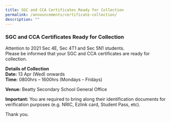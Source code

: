 ```yaml
---
title: SGC and CCA Certificates Ready for Collection
permalink: /announcements/certificate-collection/
description: ""
---
```

### **SGC and CCA Certificates Ready for Collection**

Attention to 2021 Sec 4E, Sec 4T1 and Sec 5N1 students.  <br>
Please be informed that your SGC and CCA certificates are ready for collection.  
  
**Details of Collection**  <br>
**Date:** 13 Apr (Wed) onwards  <br>
**Time:** 0800hrs – 1600hrs (Mondays – Fridays)  
  
**Venue:** Beatty Secondary School General Office  
  
**Important:** You are required to bring along their identification documents for verification purposes (e.g. NRIC, Ezlink card, Student Pass, etc).  
  
Thank you.